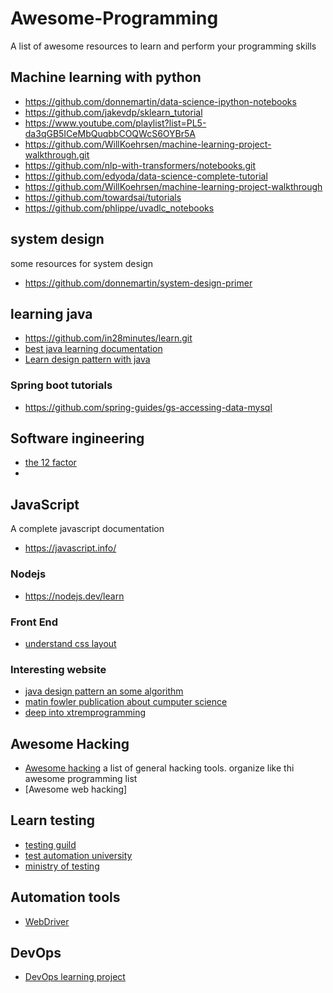 # Awesome-Programming
A list of awesome resources to learn and perform your programming skills

## Machine learning with python
- https://github.com/donnemartin/data-science-ipython-notebooks
- https://github.com/jakevdp/sklearn_tutorial
- https://www.youtube.com/playlist?list=PL5-da3qGB5ICeMbQuqbbCOQWcS6OYBr5A
- https://github.com/WillKoehrsen/machine-learning-project-walkthrough.git
- https://github.com/nlp-with-transformers/notebooks.git
- https://github.com/edyoda/data-science-complete-tutorial
- https://github.com/WillKoehrsen/machine-learning-project-walkthrough
- https://github.com/towardsai/tutorials
- https://github.com/phlippe/uvadlc_notebooks

## system design
some resources for system design
- https://github.com/donnemartin/system-design-primer
## learning java
- https://github.com/in28minutes/learn.git
- [best java learning documentation](https://dev.java)
- [Learn design pattern with java](https://github.com/iluwatar/java-design-patterns/tree/master/page-object)
### Spring boot tutorials
- https://github.com/spring-guides/gs-accessing-data-mysql
## Software ingineering
- [the 12 factor](https://12factor.net/)
-

## JavaScript
A complete javascript documentation
- https://javascript.info/

### Nodejs
- https://nodejs.dev/learn

### Front End 
- [understand css layout](https://www.joshwcomeau.com/css/understanding-layout-algorithms/)

### Interesting website
- [java design pattern an some algorithm](https://java-design-patterns.com/)
- [matin fowler publication about cumputer science](https://martinfowler.com/)
- [deep into xtremprogramming](https://xp123.com)

## Awesome Hacking 
- [Awesome hacking](https://github.com/carpedm20/awesome-hacking) a list of general hacking tools. organize like thi awesome programming list
- [Awesome web hacking]

## Learn testing
- [testing guild](https://testguild.com/training-courses/)
- [test automation university](https://testautomationu.applitools.com/)
- [ministry of testing](https://www.ministryoftesting.com/)

## Automation tools
- [WebDriver](https://www.w3.org/TR/webdriver1)

## DevOps
- [DevOps learning project](https://github.com/Abhinav-26/DevOps-Projects)
